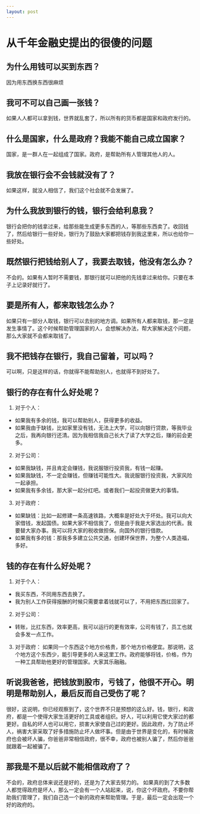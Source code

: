 ```yaml
---
layout: post
---
```

# 从千年金融史提出的很傻的问题

## 为什么用钱可以买到东西？
因为用东西换东西很麻烦
## 我可不可以自己画一张钱？
如果人人都可以拿到钱，世界就乱套了，所以所有的货币都是国家和政府发行的。
## 什么是国家，什么是政府？我能不能自己成立国家？
国家，是一群人在一起组成了国家。政府，是帮助所有人管理其他人的人。
## 我放在银行会不会钱就没有了？
如果这样，就没人相信了，我们这个社会就不会发展了。
## 为什么我放到银行的钱，银行会给利息我？
银行会把你的钱拿过来，给那些能生成更多东西的人，等那些东西卖了。收回钱了，然后给银行一些好处，银行为了鼓励大家都把钱存到我这里来，所以也给你一些好处。
## 既然银行把钱给别人了，我要去取钱，他没有怎么办？
不会的。如果有人暂时不需要钱，那银行就可以把他的先钱拿过来给你。只要在本子上记录好就行了。
## 要是所有人，都来取钱怎么办？
如果只有一部分人取钱，银行可以去别的地方调。如果所有人都来取钱，那一定是发生事情了。这个时候帮助管理国家的人，会想解决办法，帮大家解决这个问题，那么大家就不会都来取钱了。
## 我不把钱存在银行，我自己留着，可以吗？
可以啊，只是这样的话，你就得不能帮助别人，也就得不到好处了。
## 银行的存在有什么好处呢？
1. 对于个人：

* 如果我有多余的钱，我可以帮助别人，获得更多的收益。
* 如果我由于缺钱，比如家里没有钱，无法上大学，可以向银行贷款，等我毕业之后，我再向银行还清。因为我相信我自己长大了读了大学之后，赚的前会更多。
2. 对于公司：
* 如果我缺钱，并且肯定会赚钱，我说服银行投资我，有钱一起赚。
* 如果我缺钱，不一定会赚钱，但赚钱可能性大。我说服银行投资我，大家风险一起承担。
* 如果我有多余钱，那大家一起分红吧。或者我们一起投资做更大的事情。
3. 对于政府：
* 如果缺钱：比如一起修建一条高速铁路，大概率是好处大于坏处。我可以向大家借钱，发起国债。如果大家不相信我了，但是由于我是大家选出的代表。我要替大家办事。我可以将大家的税收做担保。向国外的银行借款。
* 如果我有多的钱：那我多多建立公共交通，创建环保世界，为整个人类造福，多好。
## 钱的存在有什么好处呢？
1. 对于个人：
* 我买东西，不同用东西去换了。
* 我为别人工作获得报酬的时候只需要拿着钱就可以了，不用把东西扛回家了。
2. 对于公司：
* 转账，比扛东西，效率更高，我可以运行的更有效率，公司有钱了，员工也就会多发一点工作。
3. 对于政府：
如果同一个东西这个地方价格贵，那个地方价格便宜。那说明，这个地方这个东西少，能引导更多的人来这里工作。政府能够将钱，价格，作为一种工具帮助他更好的管理国家。大家其乐融融。

## 听说我爸爸，把钱放到股市，亏钱了，他很不开心。明明是帮助别人，最后反而自己受伤了呢？
很好，这说明，你已经观察到了，这个世界不只是预想的这么好。钱，银行，和政府，都是一个使得大家生活更好的工具或者组织。好人，可以利用它使大家过的都更好。自私的坏人也可以用它，损害大家使自己过的更好。因此政府，为了防止坏人，祸害大家采取了好多措施防止坏人做坏事。但是由于世界是变化的，有时候政府也会被坏人骗，你爸爸非常相信政府，很不幸，政府也被别人骗了，然后你爸爸就跟着一起被骗了。
## 那我是不是以后就不能相信政府了？
不会的，政府总体来说还是好的，还是为了大家去努力的。
如果真的到了大多数人都觉得政府是坏人，那么一定会有一个人站起来，说，你这个坏政府。不要你帮助我们管理了，我们自己选一个新的政府来帮助管理。于是，最后一定会出现一个好的政府的。
